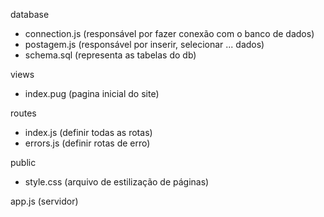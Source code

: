 database
  - connection.js (responsável por fazer conexão com o banco de dados)
  - postagem.js (responsável por inserir, selecionar ... dados)
  - schema.sql (representa as tabelas do db)

views
  - index.pug (pagina inicial do site)

routes
  - index.js (definir todas as rotas)
  - errors.js (definir rotas de erro)

public
  - style.css (arquivo de estilização de páginas)

app.js (servidor)
